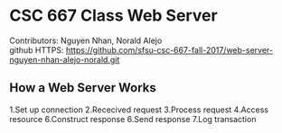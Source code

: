 # CSC 667 Class Web Server

Contributors: Nguyen Nhan, Norald Alejo  
github HTTPS: https://github.com/sfsu-csc-667-fall-2017/web-server-nguyen-nhan-alejo-norald.git

## How a Web Server Works

1.Set up connection
2.Rececived request
3.Process request
4.Access resource
6.Construct response
6.Send response
7.Log transaction
